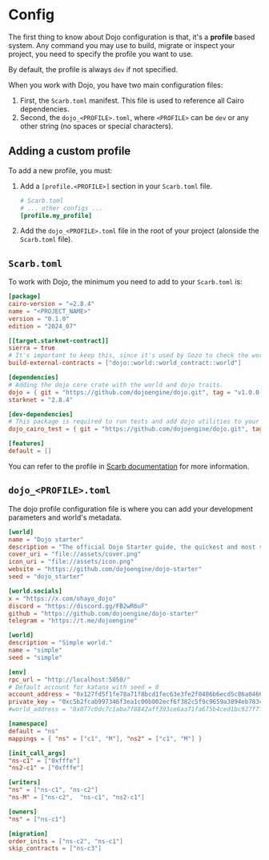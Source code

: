 # Config

The first thing to know about Dojo configuration is that, it's a **profile** based system.
Any command you may use to build, migrate or inspect your project, you need to specify the profile you want to use.

By default, the profile is always `dev` if not specified.

When you work with Dojo, you have two main configuration files:

1. First, the `Scarb.toml` manifest. This file is used to reference all Cairo dependencies.
2. Second, the `dojo_<PROFILE>.toml`, where `<PROFILE>` can be `dev` or any other string (no spaces or special characters).

## Adding a custom profile

To add a new profile, you must:

1. Add a `[profile.<PROFILE>]` section in your `Scarb.toml` file.

    ```toml
    # Scarb.toml
    # ... other configs ...
    [profile.my_profile]
    ```

2. Add the `dojo_<PROFILE>.toml` file in the root of your project (alonside the `Scarb.toml` file).

## `Scarb.toml`

To work with Dojo, the minimum you need to add to your `Scarb.toml` is:

```toml
[package]
cairo-version = "=2.8.4"
name = "<PROJECT_NAME>"
version = "0.1.0"
edition = "2024_07"

[[target.starknet-contract]]
sierra = true
# It's important to keep this, since it's used by Sozo to check the world version.
build-external-contracts = ["dojo::world::world_contract::world"]

[dependencies]
# Adding the dojo core crate with the world and dojo traits.
dojo = { git = "https://github.com/dojoengine/dojo.git", tag = "v1.0.0-rc.0" }
starknet = "2.8.4"

[dev-dependencies]
# This package is required to run tests and add dojo utilities to your project in test only.
dojo_cairo_test = { git = "https://github.com/dojoengine/dojo.git", tag = "v1.0.0-rc.0" }

[features]
default = []
```

You can refer to the profile in [Scarb documentation](https://docs.swmansion.com/scarb/docs/guides/defining-custom-profiles.html) for more information.


## `dojo_<PROFILE>.toml`

The dojo profile configuration file is where you can add your development parameters and world's metadata.

```toml
[world]
name = "Dojo starter"
description = "The official Dojo Starter guide, the quickest and most streamlined way to get your Dojo Autonomous World up and running. This guide will assist you with the initial setup, from cloning the repository to deploying your world."
cover_uri = "file://assets/cover.png"
icon_uri = "file://assets/icon.png"
website = "https://github.com/dojoengine/dojo-starter"
seed = "dojo_starter"

[world.socials]
x = "https://x.com/ohayo_dojo"
discord = "https://discord.gg/FB2wR6uF"
github = "https://github.com/dojoengine/dojo-starter"
telegram = "https://t.me/dojoengine"

[world]
description = "Simple world."
name = "simple"
seed = "simple"

[env]
rpc_url = "http://localhost:5050/"
# Default account for katana with seed = 0
account_address = "0x127fd5f1fe78a71f8bcd1fec63e3fe2f0486b6ecd5c86a0466c3a21fa5cfcec"
private_key = "0xc5b2fcab997346f3ea1c00b002ecf6f382c5f9c9659a3894eb783c5320f912"
#world_address = "0x077c0dc7c1aba7f8842aff393ce6aa71fa675b4ced1bc927f7fc971b6acd92fc"

[namespace]
default = "ns"
mappings = { "ns" = ["c1", "M"], "ns2" = ["c1", "M"] }

[init_call_args]
"ns-c1" = ["0xfffe"]
"ns2-c1" = ["0xfffe"]

[writers]
"ns" = ["ns-c1", "ns-c2"]
"ns-M" = ["ns-c2",  "ns-c1", "ns2-c1"]

[owners]
"ns" = ["ns-c1"]

[migration]
order_inits = ["ns-c2", "ns-c1"]
skip_contracts = ["ns-c3"]
```
